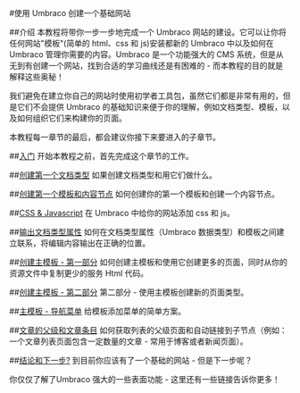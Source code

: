 #使用 Umbraco 创建一个基础网站

##介绍 
本教程将带你一步一步地完成一个 Umbraco 网站的建设。它可以让你将任何网站"模板"(简单的 html、css 和 js)安装都新的 Umbraco 中以及如何在 Umbraco 管理你需要的内容。Umbraco 是一个功能强大的 CMS 系统，但是从无到有创建一个网站，找到合适的学习曲线还是有困难的 - 而本教程的目的就是解释这些奥秘！

我们避免在建立你自己的网站时使用初学者工具包，虽然它们都是非常有用的，但是它们不会提供 Umbraco 的基础知识来便于你的理解，例如文档类型、模板，以及如何组织它们来构建你的页面。

本教程每一章节的最后，都会建议你接下来要进入的子章节。 


##[入门](Getting-Started.md)
开始本教程之前，首先完成这个章节的工作。


##[创建第一个文档类型](Document-Types.md)
如果创建文档类型和用它们做什么。


##[创建第一个模板和内容节点](Creating-Your-First-Template-and-Content-Node.md)
如何创建你的第一个模板和创建一个内容节点。


##[CSS &amp; Javascript](CSS-And-Javascript.md)
在 Umbraco 中给你的网站添加 css 和 js。


##[输出文档类型属性](Outputting-the-Document-Type-Properties.md)
如何在文档类型属性（Umbraco 数据类型）和模板之间建立联系，将编辑内容输出在正确的位置。

##[创建主模板 - 第一部分](Creating-Master-Template-Part-1.md)
如何创建主模板和使用它创建更多的页面，同时从你的资源文件中复制更少的服务 Html 代码。


##[创建主模板 - 第二部分](Creating-Master-Template-Part-2.md)
第二部分 - 使用主模板创建新的页面类型。


##[主模板 - 导航菜单](Master-Template-The-Navigation-Menu.md)
给模板添加菜单的简单方案。 


##[文章的父级和文章条目](Articles-Parent-and-Article-Items.md)
如何获取列表的父级页面和自动链接到子节点（例如：一个文章列表页面包含一定数量的文章 - 常用于博客或者新闻页面）。


##[结论和下一步?](Conclusions-Where-Next.md)
到目前你应该有了一个基础的网站 - 但是下一步呢？

你仅仅了解了Umbraco 强大的一些表面功能 - 这里还有一些链接告诉你更多！
